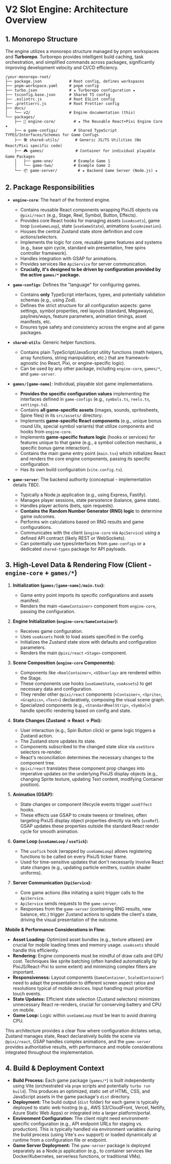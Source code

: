 # V2 Slot Engine: Architecture Overview

## 1. Monorepo Structure

The engine utilizes a monorepo structure managed by pnpm workspaces and **Turborepo**. Turborepo provides intelligent build caching, task orchestration, and simplified commands across packages, significantly improving development velocity and CI/CD efficiency.

```
/your-monorepo-root/
├── package.json            # Root config, defines workspaces
├── pnpm-workspace.yaml     # pnpm config
├── turbo.json              # ★ Turborepo configuration ★
├── tsconfig.base.json      # Shared TS config
├── .eslintrc.js            # Root ESLint config
├── .prettierrc.js          # Root Prettier config
├── docs/
│   └── v2/                 # Engine documentation (this)
└── packages/
    ├── 🚀 engine-core/        # ★ The Reusable React+Pixi Engine Core ★
    ├── ⚙️ game-configs/       # Shared TypeScript TYPES/Interfaces/Schemas for Game Configs
    ├── 🛠️ shared-utils/       # Generic JS/TS Utilities (No React/Pixi specific code)
    ├── 🎮 games/              # Container for individual playable Game Packages
    │   ├── game-one/         # Example Game 1
    │   └── game-two/         # Example Game 2
    └── 📦 game-server/         # ★ Backend Game Server (Node.js) ★
```

## 2. Package Responsibilities

*   **`engine-core`**: The heart of the frontend engine.
    *   Contains reusable React components wrapping PixiJS objects via `@pixi/react` (e.g., Stage, Reel, Symbol, Button, Effects).
    *   Provides core React hooks for managing assets (`useAssets`), game loop (`useGameLoop`), state (`useGameState`), animations (`useAnimation`).
    *   Houses the central Zustand state store definition and core actions/selectors.
    *   Implements the logic for core, reusable game features and systems (e.g., base spin cycle, standard win presentation, free spins controller framework).
    *   Handles integration with GSAP for animations.
    *   Provides services like `ApiService` for server communication.
    *   **Crucially, it's designed to be driven by configuration provided by the active `games/*` package.**

*   **`game-configs`**: Defines the "language" for configuring games.
    *   Contains **only** TypeScript interfaces, types, and potentially validation schemas (e.g., using Zod).
    *   Defines the strict structure for all configuration aspects: game settings, symbol properties, reel layouts (standard, Megaways), paylines/ways, feature parameters, animation timings, asset manifests, etc.
    *   Ensures type safety and consistency across the engine and all game packages.

*   **`shared-utils`**: Generic helper functions.
    *   Contains plain TypeScript/JavaScript utility functions (math helpers, array functions, string manipulation, etc.) that are framework-agnostic (no React, Pixi, or engine-specific logic).
    *   Can be used by any other package, including `engine-core`, `games/*`, and `game-server`.

*   **`games/[game-name]`**: Individual, playable slot game implementations.
    *   **Provides the specific configuration values** implementing the interfaces defined in `game-configs` (e.g., `symbols.ts`, `reels.ts`, `settings.ts`).
    *   Contains **all game-specific assets** (images, sounds, spritesheets, Spine files) in its `src/assets/` directory.
    *   Implements **game-specific React components** (e.g., unique bonus round UIs, special symbol variants) that utilize components and hooks from `engine-core`.
    *   Implements **game-specific feature logic** (hooks or services) for features unique to that game (e.g., a symbol collection mechanic, a specific bonus game interaction).
    *   Contains the main game entry point (`main.tsx`) which initializes React and renders the core engine components, passing its specific configuration.
    *   Has its own build configuration (`vite.config.ts`).

*   **`game-server`**: The backend authority (conceptual - implementation details TBD).
    *   Typically a Node.js application (e.g., using Express, Fastify).
    *   Manages player sessions, state persistence (balance, game state).
    *   Handles player actions (bets, spin requests).
    *   **Contains the Random Number Generator (RNG) logic** to determine game outcomes.
    *   Performs win calculations based on RNG results and game configurations.
    *   Communicates with the client (`engine-core` via `ApiService`) using a defined API contract (likely REST or WebSockets).
    *   Can potentially use types/interfaces from `game-configs` or a dedicated `shared-types` package for API payloads.

## 3. High-Level Data & Rendering Flow (Client - `engine-core` + `games/*`)

1.  **Initialization (`games/[game-name]/main.tsx`):**
    *   Game entry point imports its specific configurations and assets manifest.
    *   Renders the main `<GameContainer>` component from `engine-core`, passing the configuration.

2.  **Engine Initialization (`engine-core/GameContainer`):**
    *   Receives game configuration.
    *   Uses `useAssets` hook to load assets specified in the config.
    *   Initializes the Zustand state store with defaults and configuration parameters.
    *   Renders the main `@pixi/react` `<Stage>` component.

3.  **Scene Composition (`engine-core` Components):**
    *   Components like `<ReelContainer>`, `<UIOverlay>` are rendered within the Stage.
    *   These components use hooks (`useGameState`, `useAssets`) to get necessary data and configuration.
    *   They render other `@pixi/react` components (`<Container>`, `<Sprite>`, `<Graphics>`, `<Text>`) declaratively, composing the visual scene graph.
    *   Specialized components (e.g., `<StandardReelStrip>`, `<Symbol>`) handle specific rendering based on config and state.

4.  **State Changes (Zustand -> React -> Pixi):**
    *   User interaction (e.g., Spin Button click) or game logic triggers a Zustand action.
    *   The Zustand store updates its state.
    *   Components subscribed to the changed state slice via `useStore` selectors re-render.
    *   React's reconciliation determines the necessary changes to the component tree.
    *   `@pixi/react` translates these component prop changes into imperative updates on the underlying PixiJS display objects (e.g., changing Sprite texture, updating Text content, modifying Container position).

5.  **Animation (GSAP):**
    *   State changes or component lifecycle events trigger `useEffect` hooks.
    *   These effects use GSAP to create tweens or timelines, often targeting PixiJS display object properties directly via refs (`useRef`). GSAP updates these properties outside the standard React render cycle for smooth animation.

6.  **Game Loop (`useGameLoop` / `useTick`):**
    *   The `useTick` hook (wrapped by `useGameLoop`) allows registering functions to be called on every PixiJS ticker frame.
    *   Used for time-sensitive updates that don't necessarily involve React state changes (e.g., updating particle emitters, custom shader uniforms).

7.  **Server Communication (`ApiService`):**
    *   Core game actions (like initiating a spin) trigger calls to the `ApiService`.
    *   `ApiService` sends requests to the `game-server`.
    *   Responses from the `game-server` (containing RNG results, new balance, etc.) trigger Zustand actions to update the client's state, driving the visual presentation of the outcome.

**Mobile & Performance Considerations in Flow:**
*   **Asset Loading:** Optimized asset bundles (e.g., texture atlases) are crucial for mobile loading times and memory usage. `useAssets` should handle this efficiently.
*   **Rendering:** Engine components must be mindful of draw calls and GPU cost. Techniques like sprite batching (often handled automatically by PixiJS/React-Pixi to some extent) and minimizing complex filters are important.
*   **Responsiveness:** Layout components (`GameContainer`, `ScaledContainer`) need to adapt the presentation to different screen aspect ratios and resolutions typical of mobile devices. Input handling must prioritize touch events.
*   **State Updates:** Efficient state selection (Zustand selectors) minimizes unnecessary React re-renders, crucial for conserving battery and CPU on mobile.
*   **Game Loop:** Logic within `useGameLoop` must be lean to avoid draining CPU.

This architecture provides a clear flow where configuration dictates setup, Zustand manages state, React declaratively builds the scene via `@pixi/react`, GSAP handles complex animations, and the `game-server` provides authoritative results, with performance and mobile considerations integrated throughout the implementation.

## 4. Build & Deployment Context

*   **Build Process:** Each game package (`games/*`) is built independently using Vite (orchestrated via `pnpm` scripts and potentially `turbo run build`). This produces an optimized, static set of HTML, CSS, and JavaScript assets in the game package's `dist` directory.
*   **Deployment:** The build output (`dist` folder) for each game is typically deployed to static web hosting (e.g., AWS S3/CloudFront, Vercel, Netlify, Azure Static Web Apps) or integrated into a larger platform/portal.
*   **Environment Configuration:** The client might need environment-specific configuration (e.g., API endpoint URLs for staging vs. production). This is typically handled via environment variables during the build process (using Vite's `env` support) or loaded dynamically at runtime from a configuration file or endpoint.
*   **Game Server Deployment:** The `game-server` package is deployed separately as a Node.js application (e.g., to container services like Docker/Kubernetes, serverless functions, or traditional VMs).
